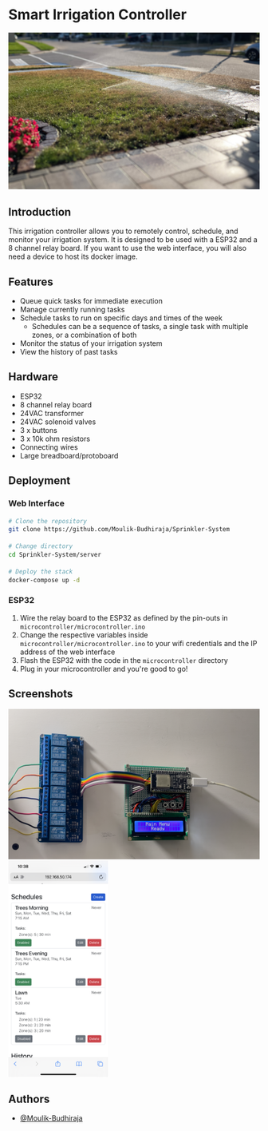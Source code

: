 # Smart Irrigation Controller

![Sprinklers](/Assets/Images/lawn.jpg)

## Introduction

This irrigation controller allows you to remotely control, schedule, and monitor your irrigation system. It is designed to be used with a ESP32 and a 8 channel relay board. If you want to use the web interface, you will also need a device to host its docker image.

## Features

- Queue quick tasks for immediate execution
- Manage currently running tasks
- Schedule tasks to run on specific days and times of the week
  - Schedules can be a sequence of tasks, a single task with multiple zones, or a combination of both
- Monitor the status of your irrigation system
- View the history of past tasks

## Hardware

- ESP32
- 8 channel relay board
- 24VAC transformer
- 24VAC solenoid valves
- 3 x buttons
- 3 x 10k ohm resistors
- Connecting wires
- Large breadboard/protoboard

## Deployment

### Web Interface

```bash
# Clone the repository
git clone https://github.com/Moulik-Budhiraja/Sprinkler-System

# Change directory
cd Sprinkler-System/server

# Deploy the stack
docker-compose up -d
```

### ESP32

1. Wire the relay board to the ESP32 as defined by the pin-outs in `microcontroller/microcontroller.ino`
1. Change the respective variables inside `microcontroller/microcontroller.ino` to your wifi credentials and the IP address of the web interface
1. Flash the ESP32 with the code in the `microcontroller` directory
1. Plug in your microcontroller and you're good to go!

## Screenshots

<p float="left">
  <img src="/Assets/Images/esp32.png" alt="ESP32" width="600" />
  <img src="/Assets/Images/web-interface.png" alt="Web Interface" width="200" />
</p>

## Authors

- [@Moulik-Budhiraja](https://github.com/Moulik-Budhiraja)
